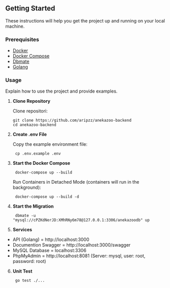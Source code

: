 ## Getting Started

These instructions will help you get the project up and running on your local machine.

### Prerequisites

- [Docker](https://www.docker.com/get-started)
- [Docker Compose](https://docs.docker.com/compose/)
- [Dbmate](https://github.com/amacneil/dbmate)
- [Golang](https://go.dev/dl/)

### Usage

Explain how to use the project and provide examples.
1. **Clone Repository**

   Clone repositori:

   ```shell
   git clone https://github.com/aripzz/anekazoo-backend
   cd anekazoo-backend
    ```

2. **Create .env File**

   Copy the example environment file:

   ```shell
    cp .env.example .env
    ```

3. **Start the Docker Compose**

   ```shell
    docker-compose up --build
    ```
   Run Containers in Detached Mode (containers will run in the background):
   ```shell
    docker-compose up --build -d
    ```

4. **Start the Migration**
   ```shell
    dbmate -u "mysql://cPZKdNerJD:XMhRNy6m78@127.0.0.1:3306/anekazoodb" up
    ```

5. **Services**
- API (Golang)          = http://localhost:3000
- Documention Swagger   = http://localhost:3000/swagger 
- MySQL Database        = localhost:3306
- PhpMyAdmin            = http://localhost:8081 (Server: mysql, user: root, password: root)

6. **Unit Test**
   ```shell
    go test ./...
    ```